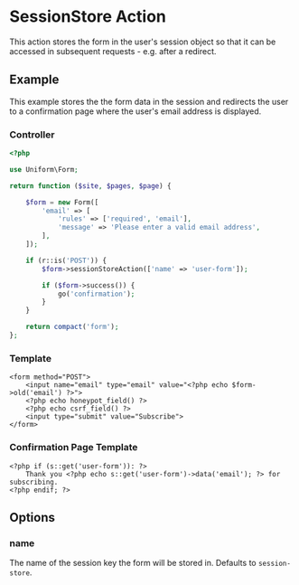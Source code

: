 # SessionStore Action

This action stores the form in the user's session object so that it can be accessed in subsequent requests - e.g. after a redirect.

## Example

This example stores the the form data in the session and redirects the user to a confirmation page where the user's email address is displayed.

### Controller

```php
<?php

use Uniform\Form;

return function ($site, $pages, $page) {

    $form = new Form([
        'email' => [
            'rules' => ['required', 'email'],
            'message' => 'Please enter a valid email address',
        ],
    ]);

    if (r::is('POST')) {
        $form->sessionStoreAction(['name' => 'user-form']);

        if ($form->success()) {
            go('confirmation');
        }
    }

    return compact('form');
};
```

### Template

```html+php
<form method="POST">
    <input name="email" type="email" value="<?php echo $form->old('email') ?>">
    <?php echo honeypot_field() ?>
    <?php echo csrf_field() ?>
    <input type="submit" value="Subscribe">
</form>
```

### Confirmation Page Template

```html+php
<?php if (s::get('user-form')): ?>
    Thank you <?php echo s::get('user-form')->data('email'); ?> for subscribing.
<?php endif; ?>
```

## Options

### name

The name of the session key the form will be stored in. Defaults to `session-store`.

